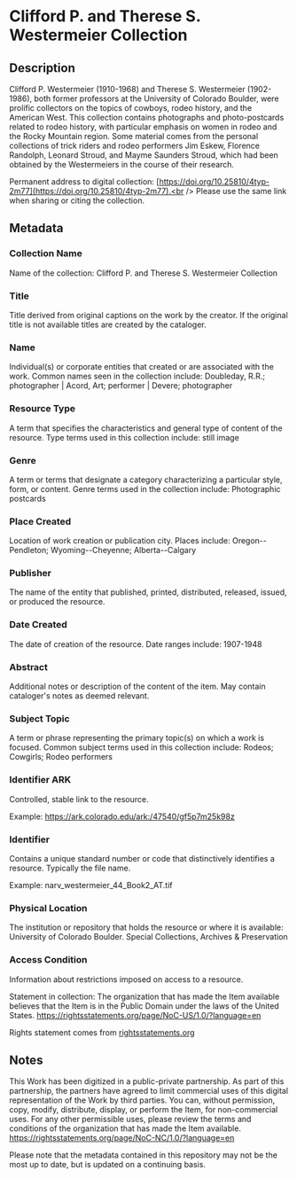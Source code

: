 # Clifford P. and Therese S. Westermeier Collection

## Description
Clifford P. Westermeier (1910-1968) and Therese S. Westermeier (1902-1986), both former professors at the University of Colorado Boulder, were prolific collectors on the topics of cowboys, rodeo history, and the American West. This collection contains photographs and photo-postcards related to rodeo history, with particular emphasis on women in rodeo and the Rocky Mountain region. Some material comes from the personal collections of trick riders and rodeo performers Jim Eskew, Florence Randolph, Leonard Stroud, and Mayme Saunders Stroud, which had been obtained by the Westermeiers in the course of their research. 

Permanent address to digital collection: [https://doi.org/10.25810/4typ-2m77](https://doi.org/10.25810/4typ-2m77).<br /> 
Please use the same link when sharing or citing the collection.

## Metadata
### Collection Name
Name of the collection: Clifford P. and Therese S. Westermeier Collection

### Title
Title derived from original captions on the work by the creator. If the original title is not available titles are created by the cataloger.

### Name
Individual(s) or corporate entities that created or are associated with the work. Common names seen in the collection include: Doubleday, R.R.; photographer | Acord, Art; performer | Devere; photographer    

### Resource Type
A term that specifies the characteristics and general type of content of the resource. Type terms used in this collection include: still image 

### Genre
A term or terms that designate a category characterizing a particular style, form, or content. Genre terms used in the collection include: Photographic postcards

### Place Created
Location of work creation or publication city. Places include: Oregon--Pendleton; Wyoming--Cheyenne; Alberta--Calgary 

### Publisher
The name of the entity that published, printed, distributed, released, issued, or produced the resource.

### Date Created
The date of creation of the resource. Date ranges include: 1907-1948

### Abstract
Additional notes or description of the content of the item. May contain cataloger's notes as deemed relevant.

### Subject Topic
A term or phrase representing the primary topic(s) on which a work is focused. Common subject terms used in this collection include: Rodeos; Cowgirls; Rodeo performers  
### Identifier ARK
Controlled, stable link to the resource. 

Example: https://ark.colorado.edu/ark:/47540/gf5p7m25k98z 
### Identifier
Contains a unique standard number or code that distinctively identifies a resource. Typically the file name. 

Example: narv_westermeier_44_Book2_AT.tif
### Physical Location
The institution or repository that holds the resource or where it is available: University of Colorado Boulder. Special Collections, Archives & Preservation 

### Access Condition
Information about restrictions imposed on access to a resource.

Statement in collection: The organization that has made the Item available believes that the Item is in the Public Domain under the laws of the United States. https://rightsstatements.org/page/NoC-US/1.0/?language=en 

Rights statement comes from [rightsstatements.org](https://rightsstatements.org/page/1.0/?language=en)


## Notes
This Work has been digitized in a public-private partnership. As part of this partnership, the partners have agreed to limit commercial uses of this digital representation of the Work by third parties. You can, without permission, copy, modify, distribute, display, or perform the Item, for non-commercial uses. For any other permissible uses, please review the terms and conditions of the organization that has made the Item available. https://rightsstatements.org/page/NoC-NC/1.0/?language=en

Please note that the metadata contained in this repository may not be the most up to date, but is updated on a continuing basis.
